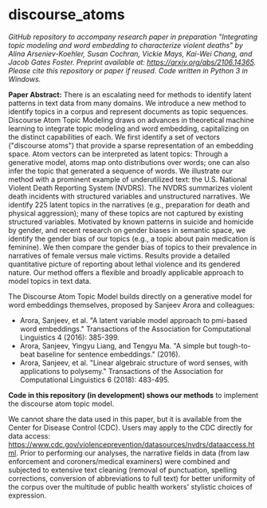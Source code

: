 # discourse_atoms

*GitHub repository to accompany research paper in preparation "Integrating topic modeling and word embedding to characterize violent deaths" by Alina Arseniev-Koehler, Susan Cochran, Vickie Mays, Kai-Wei Chang, and Jacob Gates Foster.  Preprint available at: https://arxiv.org/abs/2106.14365. Please cite this repository or paper if reused. Code written in Python 3 in Windows.* 

**Paper Abstract:** There is an escalating need for methods to identify latent patterns in text data from many domains. We introduce a new method to identify topics in a corpus and represent documents as topic sequences. Discourse Atom Topic Modeling draws on advances in theoretical machine learning to integrate topic modeling and word embedding, capitalizing on the distinct capabilities of each. We first identify a set of vectors ("discourse atoms") that provide a sparse representation of an embedding space. Atom vectors can be interpreted as latent topics: Through a generative model, atoms map onto distributions over words; one can also infer the topic that generated a sequence of words. We illustrate our method with a prominent example of underutilized text: the U.S. National Violent Death Reporting System (NVDRS). The NVDRS summarizes violent death incidents with structured variables and unstructured narratives. We identify 225 latent topics in the narratives (e.g., preparation for death and physical aggression); many of these topics are not captured by existing structured variables. Motivated by known patterns in suicide and homicide by gender, and recent research on gender biases in semantic space, we identify the gender bias of our topics (e.g., a topic about pain medication is feminine). We then compare the gender bias of topics to their prevalence in narratives of female versus male victims. Results provide a detailed quantitative picture of reporting about lethal violence and its gendered nature. Our method offers a flexible and broadly applicable approach to model topics in text data.

The Discourse Atom Topic Model builds directly on a generative model for word embeddings themselves, proposed by Sanjeev Arora and colleagues:
* Arora, Sanjeev, et al. "A latent variable model approach to pmi-based word embeddings." Transactions of the Association for Computational Linguistics 4 (2016): 385-399.
* Arora, Sanjeev, Yingyu Liang, and Tengyu Ma. "A simple but tough-to-beat baseline for sentence embeddings." (2016).
* Arora, Sanjeev, et al. "Linear algebraic structure of word senses, with applications to polysemy." Transactions of the Association for Computational Linguistics 6 (2018): 483-495.

**Code in this repository (in development) shows our methods** to implement the discourse atom topic model. 

We cannot share the data used in this paper, but it is available from the Center for Disease Control (CDC). Users may apply to the CDC directly for data access: https://www.cdc.gov/violenceprevention/datasources/nvdrs/dataaccess.html. Prior to performing our analyses, the narrative fields in data (from law enforcement and coroners/medical examiners) were combined and subjected to extensive text cleaning (removal of punctuation, spelling corrections, conversion of abbreviations to full text) for better uniformity of the corpus over the multitude of public health workers' stylistic choices of expression. 
